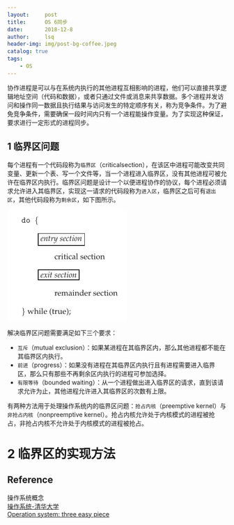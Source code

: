 ```yaml
---
layout:     post
title:      OS 6同步        
date:       2018-12-8   
author:     lsq    
header-img: img/post-bg-coffee.jpeg
catalog: true
tags:
    - OS
---
```


协作进程是可以与在系统内执行的其他进程互相影响的进程，他们可以直接共享逻辑地址空间（代码和数据），或者只通过文件或消息来共享数据。多个进程并发访问和操作同一数据且执行结果与访问发生的特定顺序有关，称为竞争条件。为了避免竞争条件，需要确保一段时间内只有一个进程能操作变量。为了实现这种保证，要求进行一定形式的进程同步。

## 1 临界区问题
每个进程有一个代码段称为`临界区`（criticalsection），在该区中进程可能改变共同变量、更新一个表、写一个文件等，当一个进程进入临界区，没有其他进程可被允许在临界区内执行。临界区问题是设计一个以便进程协作的协议，每个进程必须请求允许进入其临界区，实现这一请求的代码段称为`进入区`，临界区之后可有`退出区`，其他代码段称为`剩余区`，如下图所示。

![](https://raw.githubusercontent.com/liferlisiqi/liferlisiqi.github.io/master/img/2018-12-09-os20.jpg)

解决临界区问题需要满足如下三个要求：
- `互斥`（mutual exclusion）：如果某进程在其临界区内，那么其他进程都不能在其临界区内执行。
- `前进`（progress）：如果没有进程在其临界区内执行且有进程需要进入临界区，那么只有那些不再剩余区内执行的进程可参加选择。
- `有限等待`（bounded waiting）：从一个进程做出进入临界区的请求，直到该请求允许为止，其他进程允许进入其临界区的次数有上限。

有两种方法用于处理操作系统内的临界区问题：`抢占内核`（preemptive kernel）与`非抢占内核`（nonpreemptive kernel）。抢占内核允许处于内核模式的进程被抢占，非抢占内核不允许处于内核模式的进程被抢占。

# 2 临界区的实现方法

## Reference
操作系统概念    
[操作系统-清华大学](http://os.cs.tsinghua.edu.cn/oscourse/OS2017spring)  
[Operation system: three easy piece](http://pages.cs.wisc.edu/~remzi/OSTEP/) 
